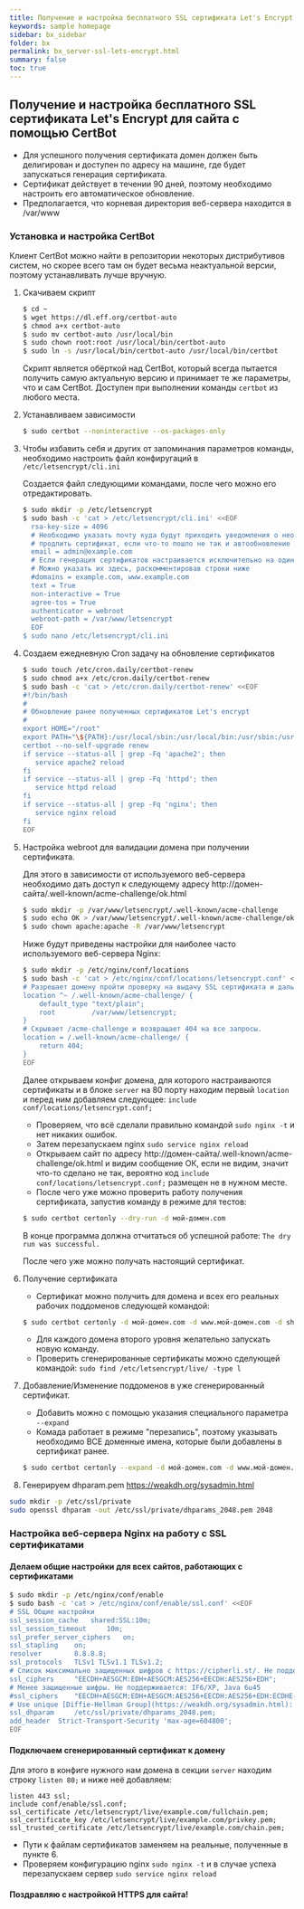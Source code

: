 ```yaml
---
title: Получение и настройка бесплатного SSL сертификата Let's Encrypt для сайта с помощью CertBot
keywords: sample homepage
sidebar: bx_sidebar
folder: bx
permalink: bx_server-ssl-lets-encrypt.html
summary: false
toc: true
---
```


## Получение и настройка бесплатного SSL сертификата Let's Encrypt для сайта с помощью CertBot
- Для успешного получения сертификата домен должен быть делигирован и доступен по адресу на машине, где будет запускаться генерация сертификата.
- Сертификат действует в течении 90 дней, поэтому необходимо настроить его автоматическое обновление.
- Предполагается, что корневая директория веб-сервера находится в /var/www

### Установка и настройка CertBot
Клиент CertBot можно найти в репозитории некоторых дистрибутивов систем, но скорее всего там он будет весьма неактуальной версии, поэтому устанавливать лучше вручную.

1. Скачиваем скрипт
    ```bash
    $ cd ~
    $ wget https://dl.eff.org/certbot-auto
    $ chmod a+x certbot-auto
    $ sudo mv certbot-auto /usr/local/bin
    $ sudo chown root:root /usr/local/bin/certbot-auto
    $ sudo ln -s /usr/local/bin/certbot-auto /usr/local/bin/certbot
    ```
    Скрипт является обёрткой над CertBot, который всегда пытается получить самую актуальную версию и принимает те же параметры, что и сам CertBot. Доступен при выполнении команды `certbot` из любого места.
2. Устанавливаем зависимости
    ```bash
    $ sudo certbot --noninteractive --os-packages-only
    ```
3. Чтобы избавить себя и других от запоминания параметров команды, необходимо настроить файл конфиругаций в `/etc/letsencrypt/cli.ini`

    Создается файл следующими командами, после чего можно его отредактировать.
     ```bash
     $ sudo mkdir -p /etc/letsencrypt
     $ sudo bash -c 'cat > /etc/letsencrypt/cli.ini' <<EOF
       rsa-key-size = 4096
       # Необходимо указать почту куда будут приходить уведомления о необходимости
       # продлить сертификат, если что-то пошло не так и автообновление не сработало.
       email = admin@example.com
       # Если генерация сертификатов настраивается исключительно на один домен
       # Можно указать их здесь, раскомментировав строки ниже
       #domains = example.com, www.example.com
       text = True
       non-interactive = True
       agree-tos = True
       authenticator = webroot
       webroot-path = /var/www/letsencrypt
       EOF
     $ sudo nano /etc/letsencrypt/cli.ini
     ```
4. Создаем ежедневную Cron задачу на обновление сертификатов
    ```bash
    $ sudo touch /etc/cron.daily/certbot-renew
    $ sudo chmod a+x /etc/cron.daily/certbot-renew
    $ sudo bash -c 'cat > /etc/cron.daily/certbot-renew' <<EOF
    #!/bin/bash
    #
    # Обновление ранее полученных сертификатов Let's encrypt
    #
    export HOME="/root"
    export PATH="\${PATH}:/usr/local/sbin:/usr/local/bin:/usr/sbin:/usr/bin:/sbin:/bin"
    certbot --no-self-upgrade renew
    if service --status-all | grep -Fq 'apache2'; then
       service apache2 reload
    fi
    if service --status-all | grep -Fq 'httpd'; then
       service httpd reload
    fi
    if service --status-all | grep -Fq 'nginx'; then
       service nginx reload
    fi
    EOF
    ```
5. Настройка webroot для валидации домена при получении сертификата.

    Для этого в зависимости от используемого веб-сервера необходимо дать доступ к следующему адресу http://домен-сайта/.well-known/acme-challenge/ok.html
    ```bash
    $ sudo mkdir -p /var/www/letsencrypt/.well-known/acme-challenge
    $ sudo echo OK > /var/www/letsencrypt/.well-known/acme-challenge/ok.html
    $ sudo chown apache:apache -R /var/www/letsencrypt
    ```
    Ниже будут приведены настройки для наиболее часто используемого веб-сервера Nginx:
    ```bash
    $ sudo mkdir -p /etc/nginx/conf/locations
    $ sudo bash -c 'cat > /etc/nginx/conf/locations/letsencrypt.conf' <<EOF
    # Разрешает домену пройти проверку на выдачу SSL сертификата и дальнейшее его продление
    location ^~ /.well-known/acme-challenge/ {
        default_type "text/plain";
        root         /var/www/letsencrypt;
    }
    # Скрывает /acme-challenge и возвращает 404 на все запросы.
    location = /.well-known/acme-challenge/ {
        return 404;
    }
    EOF
    ```
    Далее открываем конфиг домена, для которого настраиваются сертификаты и в блоке `server` на 80 порту находим первый `location` и перед ним добавляем следующее: `include conf/locations/letsencrypt.conf;`
    - Проверяем, что всё сделали правильно командой `sudo nginx -t` и нет никаких ошибок.
    - Затем перезапускаем nginx `sudo service nginx reload`
    - Открываем сайт по адресу http://домен-сайта/.well-known/acme-challenge/ok.html и видим сообщение ОК, если не видим, значит что-то сделано не так, вероятно код `include conf/locations/letsencrypt.conf;` размещен не в нужном месте.
    - После чего уже можно проверить работу получения сертификата, запустив команду в режиме для тестов:

    ```bash
    $ sudo certbot certonly --dry-run -d мой-домен.com
    ```
    В конце программа должна отчитаться об успешной работе: `The dry run was successful.`
    
    После чего уже можно получать настоящий сертификат.

6. Получение сертификата
    - Сертификат можно получить для домена и всех его реальных рабочих поддоменов следующей командой:
    ```bash
    $ sudo certbot certonly -d мой-домен.com -d www.мой-домен.com -d shop.мой-домен.com
    ```
    - Для каждого домена второго уровня желательно запускать новую команду.
    - Проверить сгенерированные сертификаты можно сделующей командой: `sudo find /etc/letsencrypt/live/ -type l`

7. Добавление/Изменение поддоменов в уже сгенерированный сертификат.
    - Добавить можно с помощью указания специального параметра `--expand`
    - Комада работает в режиме "перезапись", поэтому указывать необходимо ВСЕ доменные имена, которые были добавлены в сертификат ранее.
    ```bash
    $ sudo certbot certonly --expand -d мой-домен.com -d www.мой-домен.com -d shop.мой-домен.com
    ```

8. Генерируем dhparam.pem <https://weakdh.org/sysadmin.html>
```bash
sudo mkdir -p /etc/ssl/private
sudo openssl dhparam -out /etc/ssl/private/dhparams_2048.pem 2048
```
### Настройка веб-сервера Nginx на работу с SSL сертификатами

#### Делаем общие настройки для всех сайтов, работающих с сертификатами
```bash
$ sudo mkdir -p /etc/nginx/conf/enable
$ sudo bash -c 'cat > /etc/nginx/conf/enable/ssl.conf' <<EOF
# SSL Общие настройки
ssl_session_cache	shared:SSL:10m;
ssl_session_timeout     10m;
ssl_prefer_server_ciphers   on;
ssl_stapling    on;
resolver        8.8.8.8;
ssl_protocols   TLSv1 TLSv1.1 TLSv1.2;
# Список максимально защищенных шифров с https://cipherli.st/. Не поддерживаются некоторые клиенты: IF6/XP, IE8/XP, Java 6u45, Java 7u25, OpenSSL 0.9.8y
ssl_ciphers     "EECDH+AESGCM:EDH+AESGCM:AES256+EECDH:AES256+EDH";
# Менее защищенные шифры. Не поддерживается: IF6/XP, Java 6u45
#ssl_ciphers    "EECDH+AESGCM:EDH+AESGCM:AES256+EECDH:AES256+EDH:ECDHE-RSA-AES128-GCM-SHA384:ECDHE-RSA-AES128-GCM-SHA256:ECDHE-RSA-AES128-GCM-SHA128:DHE-RS$
# Use unique [Diffie-Hellman Group](https://weakdh.org/sysadmin.html): `openssl dhparam -out dhparams.pem 2048`
ssl_dhparam     /etc/ssl/private/dhparams_2048.pem;
add_header	Strict-Transport-Security 'max-age=604800';
EOF
```

#### Подключаем сгенерированный сертификат к домену
Для этого в конфиге нужного нам домена в секции `server` находим строку `listen 80;` и ниже неё добавляем:
```text
listen 443 ssl;
include conf/enable/ssl.conf;
ssl_certificate /etc/letsencrypt/live/example.com/fullchain.pem;
ssl_certificate_key /etc/letsencrypt/live/example.com/privkey.pem;
ssl_trusted_certificate /etc/letsencrypt/live/example.com/chain.pem;
```
- Пути к файлам сертификатов заменяем на реальные, полученные в пункте 6.
- Проверяем конфигурацию nginx `sudo nginx -t` и в случае успеха перезапускаем сервер `sudo service nginx reload`

#### Поздравляю с настройкой HTTPS для сайта!
